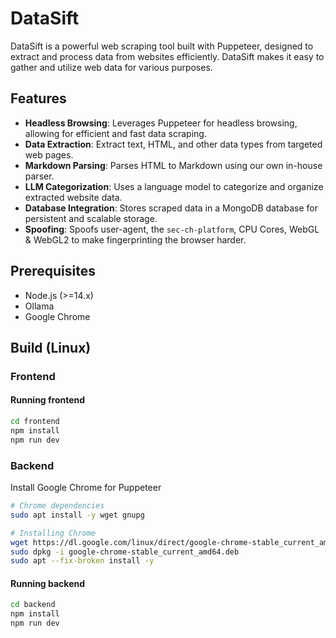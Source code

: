 # DataSift

DataSift is a powerful web scraping tool built with Puppeteer, designed to extract and process data from websites efficiently. DataSift makes it easy to gather and utilize web data for various purposes.

## Features

- **Headless Browsing**: Leverages Puppeteer for headless browsing, allowing for efficient and fast data scraping.
- **Data Extraction**: Extract text, HTML, and other data types from targeted web pages.
- **Markdown Parsing**: Parses HTML to Markdown using our own in-house parser.
- **LLM Categorization**: Uses a language model to categorize and organize extracted website data.
- **Database Integration**: Stores scraped data in a MongoDB database for persistent and scalable storage.
- **Spoofing**: Spoofs user-agent, the `sec-ch-platform`, CPU Cores, WebGL & WebGL2 to make fingerprinting the browser harder.

## Prerequisites

- Node.js (>=14.x)
- Ollama
- Google Chrome

## Build (Linux)

### Frontend

#### Running frontend

```bash
cd frontend
npm install
npm run dev
```

### Backend

Install Google Chrome for Puppeteer

```bash
# Chrome dependencies
sudo apt install -y wget gnupg

# Installing Chrome
wget https://dl.google.com/linux/direct/google-chrome-stable_current_amd64.deb
sudo dpkg -i google-chrome-stable_current_amd64.deb
sudo apt --fix-broken install -y
```
#### Running backend

```bash
cd backend
npm install
npm run dev
```

